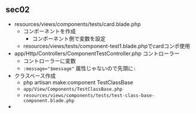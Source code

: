 ## sec02
- resources/views/components/tests/card.blade.php
  - コンポーネントを作成
    - コンポーネント側で変数を設定
  - resources/views/tests/component-test1.blade.phpでcardコンポ使用
- app/Http/Controllers/ComponentTestController.php コントローラー
  - コントローラーに変数
  - `:message="$message"` 属性じゃないので先頭に`:`
- クラスベース作成
  - php artisan make:component TestClassBase
  - `app/View/Components/TestClassBase.php`
  - `resources/views/components/tests/test-class-base-component.blade.php`
- 